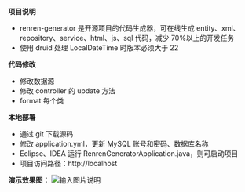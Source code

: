 **项目说明**

- renren-generator 是开源项目的代码生成器，可在线生成 entity、xml、repository、service、html、js、sql 代码，减少 70%以上的开发任务
  <br>
- 使用 druid 处理 LocalDateTime 时版本必须大于 22


**代码修改**

- 修改数据源
- 修改 controller 的 update 方法
- format 每个类

**本地部署**

- 通过 git 下载源码
- 修改 application.yml，更新 MySQL 账号和密码、数据库名称
- Eclipse、IDEA 运行 RenrenGeneratorApplication.java，则可启动项目
- 项目访问路径：http://localhost

**演示效果图：**
![输入图片说明](https://images.gitee.com/uploads/images/2018/0731/150920_761d8835_63154.jpeg 'aa.jpg')
